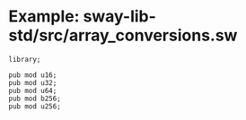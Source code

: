 # Example: sway-lib-std/src/array_conversions.sw

```sway
library;

pub mod u16;
pub mod u32;
pub mod u64;
pub mod b256;
pub mod u256;

```
